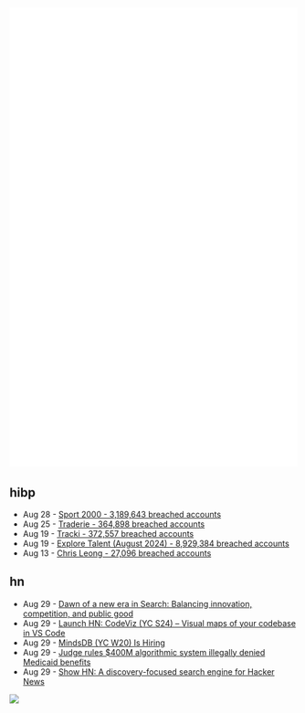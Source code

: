 ![Metrics](https://raw.githubusercontent.com/phixion/phixion/master/metrics.svg)

## hibp

<!--
for https://github.com/phixion/phixion/blob/main/.github/workflows/feeds.yml
-->
<!--START_SECTION:haveibeenpwnd-->
- Aug 28 - [Sport 2000 - 3,189,643 breached accounts](https://haveibeenpwned.com/PwnedWebsites#Sport2000)
- Aug 25 - [Traderie - 364,898 breached accounts](https://haveibeenpwned.com/PwnedWebsites#Traderie)
- Aug 19 - [Tracki - 372,557 breached accounts](https://haveibeenpwned.com/PwnedWebsites#Tracki)
- Aug 19 - [Explore Talent (August 2024) - 8,929,384 breached accounts](https://haveibeenpwned.com/PwnedWebsites#ExploreTalentAug2024)
- Aug 13 - [Chris Leong - 27,096 breached accounts](https://haveibeenpwned.com/PwnedWebsites#ChrisLeong)
<!--END_SECTION:haveibeenpwnd-->

## hn

<!--
for https://github.com/phixion/phixion/blob/main/.github/workflows/feeds.yml
-->
<!--START_SECTION:hn-->
- Aug 29 - [Dawn of a new era in Search: Balancing innovation, competition, and public good](https://blog.kagi.com/dawn-new-era-search)
- Aug 29 - [Launch HN: CodeViz (YC S24) – Visual maps of your codebase in VS Code](https://news.ycombinator.com/item?id=41393458)
- Aug 29 - [MindsDB (YC W20) Is Hiring](https://job-boards.greenhouse.io/mindsdb/jobs/4429903007)
- Aug 29 - [Judge rules $400M algorithmic system illegally denied Medicaid benefits](https://gizmodo.com/judge-rules-400-million-algorithmic-system-illegally-denied-thousands-of-peoples-medicaid-benefits-2000492529)
- Aug 29 - [Show HN: A discovery-focused search engine for Hacker News](https://hn.trieve.ai/)
<!--END_SECTION:hn-->

<!--
for https://yhype.me
-->
![](https://hit.yhype.me/github/profile?user_id=13013670)
